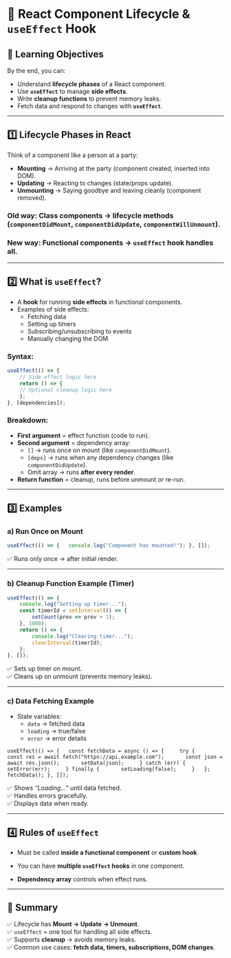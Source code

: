 # 🌟 React Component Lifecycle & `useEffect` Hook

## 🎯 Learning Objectives

By the end, you can:

- Understand **lifecycle phases** of a React component.
- Use **`useEffect`** to manage **side effects**.
- Write **cleanup functions** to prevent memory leaks.
- Fetch data and respond to changes with **`useEffect`**.

---

## 1️⃣ Lifecycle Phases in React

Think of a component like a person at a party:

- **Mounting** → Arriving at the party (component created, inserted into DOM).
- **Updating** → Reacting to changes (state/props update).
- **Unmounting** → Saying goodbye and leaving cleanly (component removed).
### Old way: Class components → lifecycle methods (`componentDidMount`, `componentDidUpdate`, `componentWillUnmount`).

### New way: Functional components → **`useEffect` hook** handles all.

---

## 2️⃣ What is `useEffect`?

- A **hook** for running **side effects** in functional components.
- Examples of side effects:
    - Fetching data
    - Setting up timers
    - Subscribing/unsubscribing to events
    - Manually changing the DOM

### Syntax:

```js
useEffect(() => {   
	// Side effect logic here   
	return () => {     
	// Optional cleanup logic here   
	}; 
}, [dependencies]);
```

### Breakdown:

- **First argument** = effect function (code to run).
- **Second argument** = dependency array:
    - `[]` → runs once on mount (like `componentDidMount`).
    - `[deps]` → runs when any dependency changes (like `componentDidUpdate`).
    - Omit array → runs **after every render**.
- **Return function** = cleanup, runs before unmount or re-run.

---

## 3️⃣ Examples

### a) Run Once on Mount

```js
useEffect(() => {   console.log("Component has mounted!"); }, []);
```

✅ Runs only once → after initial render.

---

### b) Cleanup Function Example (Timer)

```js
useEffect(() => {   
	console.log("Setting up timer...");   
	const timerId = setInterval(() => {     
		setCount(prev => prev + 1);   
	}, 1000);    
	return () => {     
		console.log("Clearing timer...");     
		clearInterval(timerId);   
	}; 
}, []);
```

✅ Sets up timer on mount.  
✅ Cleans up on unmount (prevents memory leaks).

---

### c) Data Fetching Example

- State variables:
    - `data` → fetched data
    - `loading` → true/false
    - `error` → error details

`useEffect(() => {   const fetchData = async () => {     try {       const res = await fetch("https://api.example.com");       const json = await res.json();       setData(json);     } catch (err) {       setError(err);     } finally {       setLoading(false);     }   };   fetchData(); }, []);`

✅ Shows _“Loading…”_ until data fetched.  
✅ Handles errors gracefully.  
✅ Displays data when ready.

---

## 4️⃣ Rules of `useEffect`

- Must be called **inside a functional component** or **custom hook**.
    
- You can have **multiple `useEffect` hooks** in one component.
    
- **Dependency array** controls when effect runs.
    

---

## 🎯 Summary

✅ Lifecycle has **Mount → Update → Unmount**.  
✅ `useEffect` = one tool for handling all side effects.  
✅ Supports **cleanup** → avoids memory leaks.  
✅ Common use cases: **fetch data, timers, subscriptions, DOM changes**.